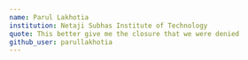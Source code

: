 ```yaml
---
name: Parul Lakhotia
institution: Netaji Subhas Institute of Technology
quote: This better give me the closure that we were denied
github_user: parullakhotia
---
```

